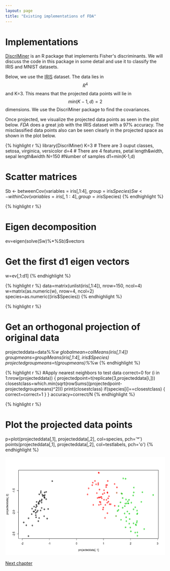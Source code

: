 ```yaml
---
layout: page
title: "Existing implementations of FDA"
---
```


# Implementations

[DiscriMiner](references.html/DiscriMiner) is an R package that implements Fisher's discriminants. We will discuss the code in this package in some detail and use it to classify the IRIS and MNIST datasets. 


Below, we use the [IRIS](references.html/iris) dataset. The data lies in $$R^4$$ and K=3. This means that the projected data points will lie in $$min(K-1,d)=2$$ dimensions. We use the DiscriMiner package to find the covariances. 

Once projected, we visualize the projected data points as seen in the plot below. _FDA_ does a great job with the IRIS dataset with a 97% accuracy. The misclassified data points also can be seen clearly in the projected space as shown in the plot below.

{% highlight r %}
library(DiscriMiner)
K=3 # There are 3 ouput classes, setosa, virginica, versicolor
d=4 # There are 4 features, petal length&width, sepal length&width
N=150 #Number of samples
d1=min(K-1,d)
# Scatter matrices
Sb <- betweenCov(variables = iris[,1:4], group = iris$Species)
Sw <- withinCov(variables = iris[,1:4], group = iris$Species)
{% endhighlight %}

{% highlight r %}
# Eigen decomposition
ev=eigen(solve(Sw)%*%Sb)$vectors
# Get the first d1 eigen vectors
w=ev[,1:d1]
{% endhighlight %}

{% highlight r %}
data=matrix(unlist(iris[,1:4]), nrow=150, ncol=4)
w=matrix(as.numeric(w), nrow=4, ncol=2)
species=as.numeric((iris$Species))
{% endhighlight %}

{% highlight r %}
# Get an orthogonal projection of original data
projecteddata=data%*%w
globalmean=colMeans(iris[,1:4])
groupmeans=groupMeans(iris[,1:4], iris$Species)
projectedgroupmeans=t(groupmeans)%*%w
{% endhighlight %}

{% highlight r %}
#Apply nearest neighbors to test data
correct=0
 for (i in 1:nrow(projecteddata)) {
    projectedpoint=t(replicate(3,projecteddata[i,]))
    closestclass=which.min(sqrt(rowSums((projectedpoint-projectedgroupmeans)^2)))
    print(closestclass)
    if(species[i]==closestclass) {
      correct=correct+1
    }
  }
accuracy=correct/N
{% endhighlight %}

{% highlight r %}
# Plot the projected data points
p=plot(projecteddata[,1], projecteddata[,2], col=species, pch='*')
points(projecteddata[,1], projecteddata[,2], col=testlabels, pch='o')
{% endhighlight %}

![Fisher's projections](/images/Fishersprojections.png)

<a class="continue" href="chapter6.html">Next chapter</a>


